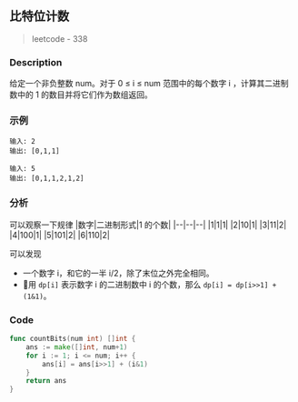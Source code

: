 ## 比特位计数
> leetcode - 338

### Description
给定一个非负整数 num。对于 0 ≤ i ≤ num 范围中的每个数字 i ，计算其二进制数中的 1 的数目并将它们作为数组返回。

### 示例
    输入: 2
    输出: [0,1,1]

    输入: 5
    输出: [0,1,1,2,1,2]

### 分析
可以观察一下规律
|数字|二进制形式|1 的个数|
|--|--|--|
|1|1|1|
|2|10|1|
|3|11|2|
|4|100|1|
|5|101|2|
|6|110|2|

可以发现
* 一个数字 i，和它的一半 i/2，除了末位之外完全相同。
* 用 `dp[i]` 表示数字 i 的二进制数中 i 的个数，那么 `dp[i] = dp[i>>1] + (1&1)`。

### Code
```go
func countBits(num int) []int {
    ans := make([]int, num+1)
    for i := 1; i <= num; i++ {
        ans[i] = ans[i>>1] + (i&1)
    }
    return ans
}
```